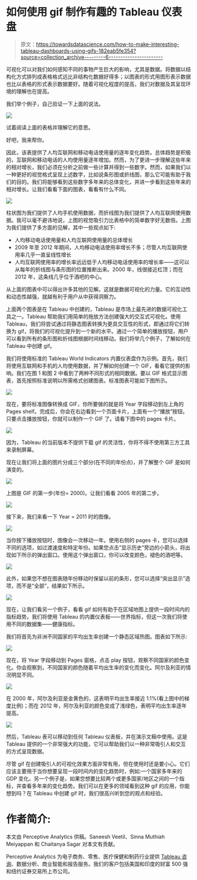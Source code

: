 # 如何使用 gif 制作有趣的 Tableau 仪表盘

> 原文：<https://towardsdatascience.com/how-to-make-interesting-tableau-dashboards-using-gifs-182eab5fe354?source=collection_archive---------6----------------------->

可视化可以对我们如何感知不同的事物产生巨大的影响，尤其是数据。将数据以结构化方式排列成表格格式远比非结构化数据好得多；以图表的形式用图形表示数据也比以表格的形式表示数据要好。随着可视化程度的提高，我们对数据及其呈现环境的理解也在提高。

我们举个例子，自己验证一下上面的说法。

![](img/097e96e7d5ac581cf108c300b014b41d.png)

试着阅读上面的表格并理解它的意思。

好吧，我来帮你。

因此，该表提供了人均互联网和移动电话使用量的逐年变化趋势。总体趋势是积极的，互联网和移动电话的人均使用量逐年增加。然而，为了更进一步理解这些年来的相对增长，我们必须在分析之前做一些计算并得到一些数字。然而，如果我们以一种更好的视觉格式呈现上述数字，比如说条形图或折线图，那么它可能有助于我们的目的。我们将能够看到这些数字多年来的总体变化，并进一步看到这些年来的相对增长。让我们看看下面的图表，看看有什么不同。

![](img/f12ad95f9536821d922511586e2134d3.png)

柱状图为我们提供了人均手机使用数据，而折线图为我们提供了人均互联网使用数据。我可以毫不避讳地说，上图的视觉吸引力比表格中的简单数字好无数倍。上图为我们提供了多方面的见解，其中一些观点如下:

*   人均移动电话使用量和人均互联网使用量的总体增长
*   2009 年至 2012 年期间，人均移动电话使用率增长不多；尽管人均互联网使用率几乎一直呈线性增长
*   人均互联网使用率的增长率远远低于人均移动电话使用率的增长率——这可以从每年的折线图与条形图的位置推断出来。2000 年，线很接近杠顶；而在 2012 年，这条线几乎位于酒吧的中心。

从上面的图表中可以得出许多其他的见解。这就是数据可视化的力量。它的互动性和动态性越强，就越有利于用户从中获得洞察力。

上面两个图表是在 Tableau 中创建的，Tableau 是市场上最先进的数据可视化工具之一。Tableau 帮助我们用简单的拖放方法创建强大的交互式可视化。使用 Tableau，我们将尝试通过将静态图表转换为更具交互性的形式，即通过将它们转换为 gif，将我们的可视化提升到一个新的水平。通过一个简单的播放按钮，用户可以看到所有的条形图和折线图根据时间线移动。我们将举几个例子，了解如何在 Tableau 中创建 gif。

我们将使用标准的 Tableau World Indicators 内置仪表盘作为示例。首先，我们将使用互联网和手机的人均使用数据，并了解如何创建一个 GIF，看看它提供的影响。我们在图 1 和图 2 中看到了两种不同形式的相同数据。要以 GIF 格式显示图表，首先按照标准说明以所需格式创建图表。标准图表可能如下图所示。

![](img/bfca0b708b44f1398b1be31742e97b91.png)

现在，要将标准图像转换成 GIF，你所要做的就是将 Year 字段移动到左上角的 Pages shelf。完成后，你会在右边看到一个页面卡片，上面有一个“播放”按钮。只要点击播放按钮，你就可以制作一个 GIF 了。请看下图中的 pages 卡片。

![](img/91a2bd9b749852e732abcded12e0e196.png)

因为，Tableau 的当前版本不提供下载 gif 的灵活性，你将不得不使用第三方工具来录制屏幕。

现在让我们将上面的图片分成三个部分(在不同的年份点)，并了解整个 GIF 是如何演变的。

![](img/decb399623c061df311cae3f031d336d.png)

上图是 GIF 的第一步(年份= 2000)。让我们看看 2005 年的第二步。

![](img/3ee0302d69d6efc253414a5f489918a8.png)

接下来，我们来看一下 Year = 2011 时的图像。

![](img/751723a657273afc33e890c4fbd5e110.png)

当你按下播放按钮时，图像会一次移动一年。使用右侧的 pages 卡，您可以选择不同的选项，如过渡速度和特定年份。如果您点击“显示历史”旁边的小箭头，将出现如下所示的弹出窗口。使用这个弹出窗口，你可以改变颜色，褪色的酒吧等。

![](img/1758786037d56cbb780a14689f2e5dc6.png)

此外，如果您不想在图表随年份移动时保留以前的条形，您可以选择“突出显示”选项，而不是“全部”，结果如下所示。

![](img/8e11647e1ae291b54b89129d7b9a6b1d.png)

现在，让我们看另一个例子，看看 gif 如何有助于在区域地图上提供一段时间内的指标趋势。我们将使用 Tableau 的内置仪表板——世界指标，但这一次我们将使用不同的数据集——健康指标。

我们将首先为非洲不同国家的平均出生率创建一个静态区域热图。图表如下所示:

![](img/526068ddd7c564d4d6e5f0b892a6d46c.png)

现在，将 Year 字段移动到 Pages 窗格，点击 play 按钮，观察不同国家的颜色变化。你会观察到，不同国家的颜色随着平均出生率的变化而变化。阿尔及利亚的情况明显不同。

![](img/84a4141e6b25c982fc4df8a8554edb71.png)

在 2000 年，阿尔及利亚是金黄色的，这表明平均出生率接近 1.1%(看上图中的梯度比例)；而在 2012 年，阿尔及利亚的颜色变成了浅绿色，表明平均出生率逐年提高。

![](img/fec99e838bf9aaa9c6be643af172c220.png)

然后，Tableau 表可以移动到任何 Tableau 仪表板，并在演示文稿中使用。这是 Tableau 提供的一个非常强大的功能，它可以帮助我们以一种非常吸引人和交互的方式呈现数据。

尽管 gif 在创建吸引人的可视化效果方面非常有用，但在使用时还是要小心。它们应该主要用于当你想要呈现一段时间内的变化趋势时，例如:一个国家多年来的 GDP 变化。另一个例子是，如果您想要比较两个或更多国家/地区之间的一个指标，并查看多年来的变化趋势。我们可以在更多的领域看到这种 gif 的应用，你能想到吗？在 Tableau 中创建 gif 时，我们很高兴听到您的观点和经验。

# **作者简介:**

本文由 Perceptive Analytics 供稿。Saneesh Veetil、Sinna Muthiah Meiyappan 和 Chaitanya Sagar 对本文有贡献。

Perceptive Analytics 为电子商务、零售、医疗保健和制药行业提供 [Tableau 咨询](https://www.perceptive-analytics.com/tableau-consultants/)、数据分析、商业智能和报告服务。我们的客户包括美国和印度的财富 500 强和纽约证券交易所上市公司。